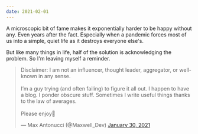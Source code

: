 ```yaml
---
date: 2021-02-01
---
```


A microscopic bit of fame makes it exponentially harder to be happy without any. Even years after the fact. Especially when a pandemic forces most of us into a simple, quiet life as it destroys everyone else's.

But like many things in life, half of the solution is acknowledging the problem. So I'm leaving myself a reminder.

<blockquote class="twitter-tweet"><p lang="en" dir="ltr">Disclaimer: I am not an influencer, thought leader, aggregator, or well-known in any sense.<br><br>I’m a guy trying (and often failing) to figure it all out. I happen to have a blog. I ponder obscure stuff. Sometimes I write useful things thanks to the law of averages.<br><br>Please enjoy🙂</p>&mdash; Max Antonucci (@Maxwell_Dev) <a href="https://twitter.com/Maxwell_Dev/status/1355542976626360321?ref_src=twsrc%5Etfw">January 30, 2021</a></blockquote> <script async src="https://platform.twitter.com/widgets.js" charset="utf-8"></script>
